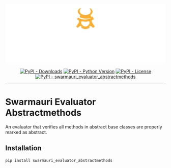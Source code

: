 <!-- Dark OS/GitHub theme → show LIGHT PNG; Light → show DARK PNG -->
<picture>
  <source media="(prefers-color-scheme: dark)"  srcset="../../../assets/swarmauri_brand_frag_light.png">
  <source media="(prefers-color-scheme: light)" srcset="../../../assets/swarmauri_brand_frag_dark.png">
  <!-- Fallback below (see #2) -->
  <img alt="Project logo" src="../../../assets/swarmauri_brand_frag_dark.png" width="640">
</picture>


<p align="center">
    <a href="https://pypi.org/project/swarmauri_evaluator_abstractmethods/">
        <img src="https://img.shields.io/pypi/dm/swarmauri_evaluator_abstractmethods" alt="PyPI - Downloads"/></a>
    <a href="https://pypi.org/project/swarmauri_evaluator_abstractmethods/">
        <img src="https://img.shields.io/pypi/pyversions/swarmauri_evaluator_abstractmethods" alt="PyPI - Python Version"/></a>
    <a href="https://pypi.org/project/swarmauri_evaluator_abstractmethods/">
        <img src="https://img.shields.io/pypi/l/swarmauri_evaluator_abstractmethods" alt="PyPI - License"/></a>
    <a href="https://pypi.org/project/swarmauri_evaluator_abstractmethods/">
        <img src="https://img.shields.io/pypi/v/swarmauri_evaluator_abstractmethods?label=swarmauri_evaluator_abstractmethods&color=green" alt="PyPI - swarmauri_evaluator_abstractmethods"/></a>
</p>

---

# Swarmauri Evaluator Abstractmethods

An evaluator that verifies all methods in abstract base classes are properly marked as abstract.

## Installation

```bash
pip install swarmauri_evaluator_abstractmethods
```
